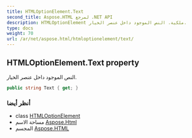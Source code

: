 ```yaml
---
title: HTMLOptionElement.Text
second_title: Aspose.HTML لمرجع .NET API
description: HTMLOptionElement ملكية. النص الموجود داخل عنصر الخيار.
type: docs
weight: 70
url: /ar/net/aspose.html/htmloptionelement/text/
---
```

## HTMLOptionElement.Text property

النص الموجود داخل عنصر الخيار.

```csharp
public string Text { get; }
```

### أنظر أيضا

* class [HTMLOptionElement](../)
* مساحة الاسم [Aspose.Html](../../htmloptionelement/)
* المجسم [Aspose.HTML](../../../)


